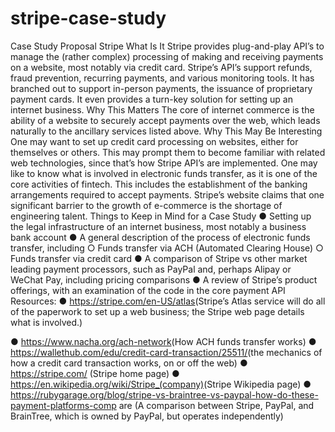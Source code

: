# stripe-case-study
Case Study Proposal Stripe
What Is It
Stripe provides plug-and-play API’s to manage the (rather complex) processing of making and receiving payments on a website, most notably via credit card. Stripe’s API’s support refunds, fraud prevention, recurring payments, and various monitoring tools. It has branched out to support in-person payments, the issuance of proprietary payment cards. It even provides a turn-key solution for setting up an internet business.
Why This Matters
The core of internet commerce is the ability of a website to securely accept payments over the web, which leads naturally to the ancillary services listed above.
Why This May Be Interesting
One may want to set up credit card processing on websites, either for themselves or others. This may prompt them to become familiar with related web technologies, since that’s how Stripe API’s are implemented.
One may like to know what is involved in electronic funds transfer, as it is one of the core activities of fintech. This includes the establishment of the banking arrangements required to accept payments.
Stripe’s website claims that one significant barrier to the growth of e-commerce is the shortage of engineering talent.
Things to Keep in Mind for a Case Study
● Setting up the legal infrastructure of an internet business, most notably a business bank account
● A general description of the process of electronic funds transfer, including
○ Funds transfer via ACH (Automated Clearing House)
○ Funds transfer via credit card
● A comparison of Stripe vs other market leading payment processors, such as PayPal and, perhaps
Alipay or WeChat Pay, including pricing comparisons
● A review of Stripe’s product offerings, with an examination of the code in the core payment API
Resources:
● https://stripe.com/en-US/atlas​ ​(Stripe’s Atlas service will do all of the paperwork to set up a web business; the Stripe web page details what is involved.)
 
● https://www.nacha.org/ach-network​ ​(How ACH funds transfer works)
● https://wallethub.com/edu/credit-card-transaction/25511/ ​(the mechanics of how a credit card
transaction works, on or off the web)
● https://stripe.com/ ​(Stripe home page)
● https://en.wikipedia.org/wiki/Stripe_(company)​ ​(Stripe Wikipedia page)
● https://rubygarage.org/blog/stripe-vs-braintree-vs-paypal-how-do-these-payment-platforms-comp
are​ ​(A comparison between Stripe, PayPal, and BrainTree, which is owned by PayPal, but operates independently)
